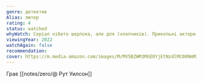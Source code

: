 ```yaml
---
genre: детектив
Alias: лютер
rating: 4
status: watched
whyWatch: Серіал нібито шерлока, але для (хлопчиків). Прикольні актори (практично всі).
viewingYear: 2022
watchAgain: false
recommendation: 
cover: https://m.media-amazon.com/images/M/MV5BZWM3MGE0YjEtNzdlMC00NmM3LWE1MmItN2E4ZDM4ZTllY2QzXkEyXkFqcGdeQXVyNzMwOTY2NTI@._V1_FMjpg_UX1000_.jpg
---
```


Грає [[notes/zero/@ Рут Уилсон]]
